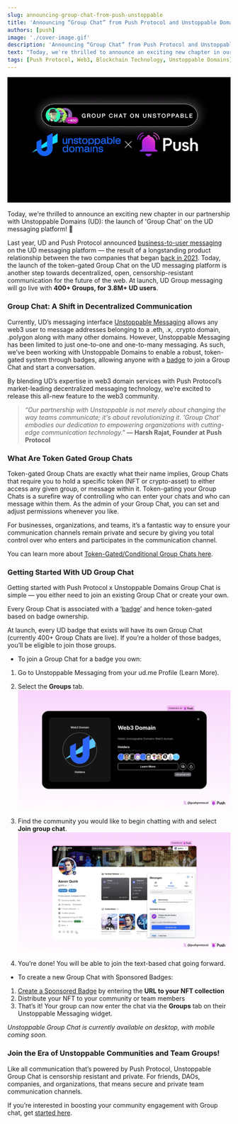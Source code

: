 ```yaml
---
slug: announcing-group-chat-from-push-unstoppable
title: 'Announcing “Group Chat” from Push Protocol and Unstoppable Domains '
authors: [push]
image: './cover-image.gif'
description: 'Announcing “Group Chat” from Push Protocol and Unstoppable Domains '
text: "Today, we're thrilled to announce an exciting new chapter in our partnership with Unstoppable Domains (UD): the launch of 'Group Chat' on the UD messaging platform! 🎉"
tags: [Push Protocol, Web3, Blockchain Technology, Unstoppable Domains]
---
```

![Cover Image of Announcing “Group Chat” from Push Protocol and Unstoppable Domains ](./cover-image.gif)

<!--truncate-->

Today, we're thrilled to announce an exciting new chapter in our partnership with Unstoppable Domains (UD): the launch of 'Group Chat' on the UD messaging platform! 🎉

Last year, UD and Push Protocol announced [business-to-user messaging](https://medium.com/push-protocol/business-to-user-messaging-push-protocol-x-unstoppable-domains-6bef7e262f7d#:~:text=Push%20Protocol%20is%20partnering%20with,and%20partners%20natively%20on%20web3.) on the UD messaging platform — the result of a longstanding product relationship between the two companies that began [back in 2021](https://push.org/blog/epns-partners-with-unstoppable-domains/). Today, the launch of the token-gated Group Chat on the UD messaging platform is another step towards decentralized, open, censorship-resistant communication for the future of the web. At launch, UD Group messaging will go live with <b>400+ Groups, for 3.8M+ UD users</b>.

### Group Chat: A Shift in Decentralized Communication

Currently, UD’s messaging interface [Unstoppable Messaging](https://unstoppabledomains.com/blog/categories/announcements/article/messaging-launch) allows any web3 user to message addresses belonging to a .eth, .x, .crypto domain, .polygon along with many other domains. However, Unstoppable Messaging has been limited to just one-to-one and one-to-many messaging. As such, we’ve been working with Unstoppable Domains to enable a robust, token-gated system through badges, allowing anyone with a [badge](https://support.unstoppabledomains.com/support/solutions/articles/48001215751-badges) to join a Group Chat and start a conversation. 

By blending UD’s expertise in web3 domain services with Push Protocol’s market-leading decentralized messaging technology, we’re excited to release this all-new feature to the web3 community. 

<blockquote>
    <i>
    “Our partnership with Unstoppable is not merely about changing the way teams communicate; it's about revolutionizing it. 'Group Chat' embodies our dedication to empowering organizations with cutting-edge communication technology." 
    </i>
    <b>— Harsh Rajat, Founder at Push Protocol</b>
</blockquote>

### What Are Token Gated Group Chats

Token-gated Group Chats are exactly what their name implies, Group Chats that require you to hold a specific token (NFT or crypto-asset) to either access any given group, or message within it. Token-gating your Group Chats is a surefire way of controlling who can enter your chats and who can message within them. As the admin of your Group Chat, you can set and adjust permissions whenever you like. 

For businesses, organizations, and teams, it’s a fantastic way to ensure your communication channels remain private and secure by giving you total control over who enters and participates in the communication channel.

You can learn more about [Token-Gated/Conditional Group Chats here](https://push.org/docs/chat/build/conditional-rules-for-group/).

### Getting Started With UD Group Chat

Getting started with Push Protocol x Unstoppable Domains Group Chat is simple — you either need to join an existing Group Chat or create your own. 

Every Group Chat is associated with a ‘[badge](https://support.unstoppabledomains.com/support/solutions/articles/48001215751-badges)’ and hence token-gated based on badge ownership.


At launch, every UD badge that exists will have its own Group Chat (currently 400+ Group Chats are live). If you’re a holder of those badges, you’ll be eligible to join those groups.

- To join a Group Chat for a badge you own:
1. Go to Unstoppable Messaging from your ud.me Profile (Learn More).
2. Select the <b>Groups</b> tab.
![Image of Announcing “Group Chat” from Push Protocol and Unstoppable Domains ](./image-1.webp)

3. Find the community you would like to begin chatting with and select <b>Join group chat</b>.
![Image of Announcing “Group Chat” from Push Protocol and Unstoppable Domains ](./image-2.webp)
4. You’re done! You will be able to join the text-based chat going forward.

- To create a new Group Chat with Sponsored Badges:
1. [Create a Sponsored Badge](https://unstoppabledomains.com/badge/activate) by entering the <b>URL to your NFT collection</b>
2. Distribute your NFT to your community or team members
3. That’s it! Your group can now enter the chat via the <b>Groups</b> tab on their Unstoppable Messaging widget.

<i>Unstoppable Group Chat is currently available on desktop, with mobile coming soon. </i>

### Join the Era of Unstoppable Communities and Team Groups!

Like all communication that’s powered by Push Protocol, Unstoppable Group Chat is censorship resistant and private. For friends, DAOs, companies, and organizations, that means secure and private team communication channels.

If you’re interested in boosting your community engagement with Group chat, get [started here](https://push.org/docs/chat/build/conditional-rules-for-group/).